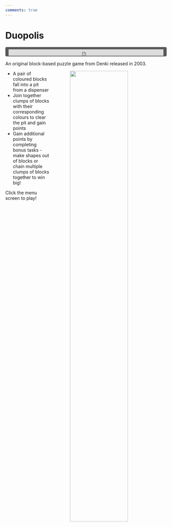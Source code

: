 ```yaml
---
comments: true
---
```



# Duopolis

<div style="background-color: #595959; padding-bottom: 2px; padding-top: 7px; padding-left: 10px; padding-right: 10px; margin-bottom: 5px; margin-top: 7px; border-radius: 4px">
<iframe width="100%" height="20" scrolling="no" frameborder="no" allow="autoplay" src="https://w.soundcloud.com/player/?url=https%3A//api.soundcloud.com/tracks/993687040&amp;color=000000&amp;inverse=true&amp;auto_play=true&amp;show_user=false"></iframe>
</div>

An original block-based puzzle game from Denki released in 2003.

<a href="https://denki.co.uk/sky/duo/app.html"><img src="/assets/img/menus/duopolis-menu.jpg" style="float: right; width: 60%; padding-left: 64px"></a>

- A pair of coloured blocks fall into a pit from a dispenser
- Join together clumps of blocks with their corresponding colours to clear the pit and gain points
- Gain additional points by completing bonus tasks - make shapes out of blocks or chain multiple clumps of blocks together to win big!

Click the menu screen to play!